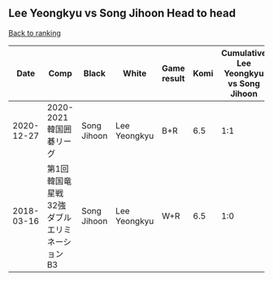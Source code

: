 ## Lee Yeongkyu vs Song Jihoon Head to head

[Back to ranking](../../index.md)




| **Date** | **Comp** | **Black** | **White** | **Game result** | **Komi** | **Cumulative Lee Yeongkyu vs Song Jihoon** | **Lee Yeongkyu streak** | **Song Jihoon streak** | 
| --- | --- | --- | --- | --- | --- | --- | --- | --- |
| 2020-12-27 | 2020-2021韓国囲碁リーグ | Song Jihoon | Lee Yeongkyu | B+R | 6.5 | 1:1 | 0 | 1 | 
| 2018-03-16 | 第1回韓国竜星戦32強ダブルエリミネーションB3 | Song Jihoon | Lee Yeongkyu | W+R | 6.5 | 1:0 | 1 | 0 |




